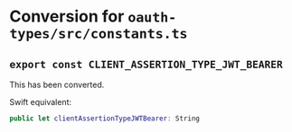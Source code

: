 # Conversion for `oauth-types/src/constants.ts`

## `export const CLIENT_ASSERTION_TYPE_JWT_BEARER`

This has been converted.

Swift equivalent:

```swift
public let clientAssertionTypeJWTBearer: String
```
